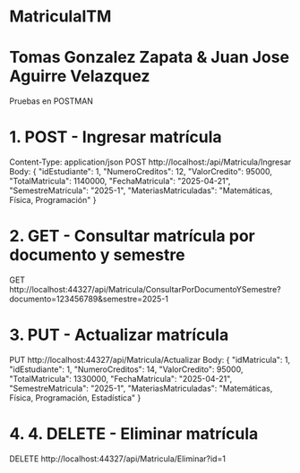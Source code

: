 ﻿# MatriculaITM
# Tomas Gonzalez Zapata & Juan Jose Aguirre Velazquez
Pruebas en POSTMAN
# 1. POST - Ingresar matrícula
Content-Type: application/json
POST http://localhost:<pueto>/api/Matricula/Ingresar
Body:
{
  "idEstudiante": 1,
  "NumeroCreditos": 12,
  "ValorCredito": 95000,
  "TotalMatricula": 1140000,
  "FechaMatricula": "2025-04-21",
  "SemestreMatricula": "2025-1",
  "MateriasMatriculadas": "Matemáticas, Física, Programación"
}
# 2. GET - Consultar matrícula por documento y semestre
GET http://localhost:44327/api/Matricula/ConsultarPorDocumentoYSemestre?documento=123456789&semestre=2025-1

# 3. PUT - Actualizar matrícula
PUT http://localhost:44327/api/Matricula/Actualizar
Body:
{
  "idMatricula": 1,
  "idEstudiante": 1,
  "NumeroCreditos": 14,
  "ValorCredito": 95000,
  "TotalMatricula": 1330000,
  "FechaMatricula": "2025-04-21",
  "SemestreMatricula": "2025-1",
  "MateriasMatriculadas": "Matemáticas, Física, Programación, Estadística"
}
# 4. 4. DELETE - Eliminar matrícula
DELETE http://localhost:44327/api/Matricula/Eliminar?id=1
